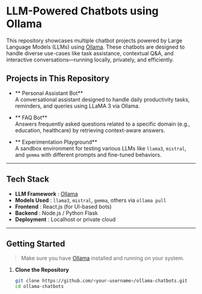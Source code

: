 # LLM-Powered Chatbots using Ollama

This repository showcases multiple chatbot projects powered by Large Language Models (LLMs) using [Ollama](https://ollama.com). These chatbots are designed to handle diverse use-cases like task assistance, contextual Q&A, and interactive conversations—running locally, privately, and efficiently.

##  Projects in This Repository

- ** Personal Assistant Bot**  
  A conversational assistant designed to handle daily productivity tasks, reminders, and queries using LLaMA 3 via Ollama.

- ** FAQ Bot**  
  Answers frequently asked questions related to a specific domain (e.g., education, healthcare) by retrieving context-aware answers.

- ** Experimentation Playground**  
  A sandbox environment for testing various LLMs like `llama3`, `mistral`, and `gemma` with different prompts and fine-tuned behaviors.

---

##  Tech Stack

- **LLM Framework** : [Ollama](https://ollama.com)  
- **Models Used** : `llama3`, `mistral`, `gemma`, others via `ollama pull`
- **Frontend** : React.js (for UI-based bots)  
- **Backend** : Node.js / Python Flask  
- **Deployment** : Localhost or private cloud

---

##  Getting Started

>  Make sure you have [Ollama](https://ollama.com/download) installed and running on your system.

1. **Clone the Repository**
   ```bash
   git clone https://github.com/<your-username>/ollama-chatbots.git
   cd ollama-chatbots
